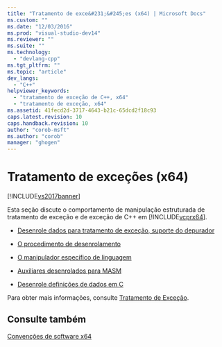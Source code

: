 ```yaml
---
title: "Tratamento de exce&#231;&#245;es (x64) | Microsoft Docs"
ms.custom: ""
ms.date: "12/03/2016"
ms.prod: "visual-studio-dev14"
ms.reviewer: ""
ms.suite: ""
ms.technology: 
  - "devlang-cpp"
ms.tgt_pltfrm: ""
ms.topic: "article"
dev_langs: 
  - "C++"
helpviewer_keywords: 
  - "tratamento de exceção de C++, x64"
  - "tratamento de exceção, x64"
ms.assetid: 41fecd2d-3717-4643-b21c-65dcd2f18c93
caps.latest.revision: 10
caps.handback.revision: 10
author: "corob-msft"
ms.author: "corob"
manager: "ghogen"
---
```

# Tratamento de exce&#231;&#245;es (x64)
[!INCLUDE[vs2017banner](../assembler/inline/includes/vs2017banner.md)]

Esta seção discute o comportamento de manipulação estruturada de tratamento de exceção e de exceção de C\+\+ em [!INCLUDE[vcprx64](../Token/vcprx64_md.md)].  
  
-   [Desenrole dados para tratamento de exceção, suporte do depurador](../build/unwind-data-for-exception-handling-debugger-support.md)  
  
-   [O procedimento de desenrolamento](../build/unwind-procedure.md)  
  
-   [O manipulador específico de linguagem](../build/language-specific-handler.md)  
  
-   [Auxiliares desenrolados para MASM](../build/unwind-helpers-for-masm.md)  
  
-   [Desenrole definições de dados em C](../build/unwind-data-definitions-in-c.md)  
  
 Para obter mais informações, consulte [Tratamento de Exceção](../cpp/exception-handling-in-visual-cpp.md).  
  
## Consulte também  
 [Convenções de software x64](../build/x64-software-conventions.md)